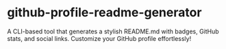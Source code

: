 # github-profile-readme-generator
A CLI-based tool that generates a stylish README.md with badges, GitHub stats, and social links. Customize your GitHub profile effortlessly! 
